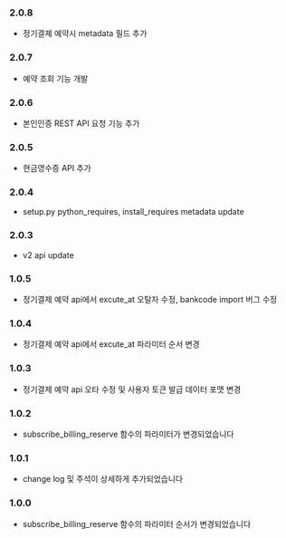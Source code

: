 ### 2.0.8
- 정기결졔 예약시 metadata 필드 추가

### 2.0.7
- 예약 조회 기능 개발

### 2.0.6
- 본인인증 REST API 요청 기능 추가 

### 2.0.5
- 현금영수증 API 추가

### 2.0.4
- setup.py python_requires, install_requires metadata update 

### 2.0.3
- v2 api update 

### 1.0.5
- 정기결제 예약 api에서 excute_at 오탈자 수정, bankcode import 버그 수정 

### 1.0.4
- 정기결제 예약 api에서 excute_at 파라미터 순서 변경 

### 1.0.3
- 정기결제 예약 api 오타 수정 및 사용자 토큰 발급 데이터 포맷 변경 

### 1.0.2
- subscribe_billing_reserve 함수의 파라미터가 변경되었습니다 

### 1.0.1
- change log 및 주석이 상세하게 추가되었습니다 

### 1.0.0
- subscribe_billing_reserve 함수의 파라미터 순서가 변경되었습니다 